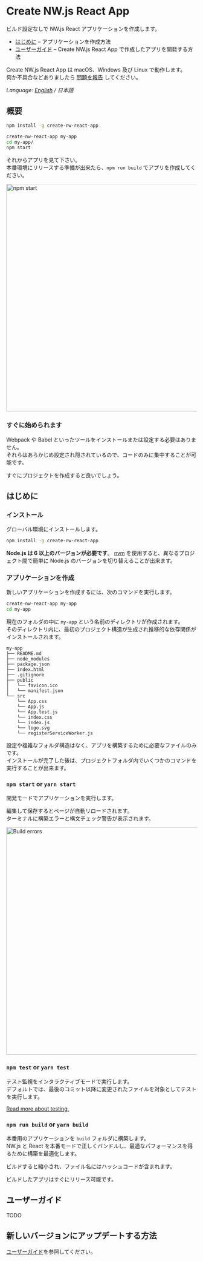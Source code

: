 # Create NW.js React App

ビルド設定なしで NW.js React アプリケーションを作成します。

* [はじめに](#はじめに) – アプリケーションを作成方法
* [ユーザーガイド](https://github.com/naviapps/create-nw-react-app/blob/master/packages/nw-react-scripts/template/README.md) – Create NW.js React App で作成したアプリを開発する方法

Create NW.js React App は macOS、Windows 及び Linux で動作します。<br>
何か不具合などありましたら [問題を報告](https://github.com/naviapps/create-nw-react-app/issues/new) してください。

*Language: [English](https://github.com/naviapps/create-nw-react-app/blob/master/README.md) / 日本語*

## 概要

```sh
npm install -g create-nw-react-app

create-nw-react-app my-app
cd my-app/
npm start
```

それからアプリを見て下さい。<br>
本番環境にリリースする準備が出来たら、`npm run build` でアプリを作成してください。

<img src='https://raw.githubusercontent.com/naviapps/create-nw-react-app/master/.github/npm_start.png' width='600' alt='npm start'>

### すぐに始められます

Webpack や Babel といったツールをインストールまたは設定する必要はありません。<br>
それらはあらかじめ設定され隠されているので、コードのみに集中することが可能です。

すぐにプロジェクトを作成すると良いでしょう。

## はじめに

### インストール

グローバル環境にインストールします。

```sh
npm install -g create-nw-react-app
```

**Node.js は 6 以上のバージョンが必要です**。 [nvm](https://github.com/creationix/nvm#installation) を使用すると、異なるプロジェクト間で簡単に Node.js のバージョンを切り替えることが出来ます。

### アプリケーションを作成

新しいアプリケーションを作成するには、次のコマンドを実行します。

```sh
create-nw-react-app my-app
cd my-app
```

現在のフォルダの中に `my-app` という名前のディレクトリが作成されます。<br>
そのディレクトリ内に、最初のプロジェクト構造が生成され推移的な依存関係がインストールされます。

```
my-app
├── README.md
├── node_modules
├── package.json
├── index.html
├── .gitignore
├── public
│   └── favicon.ico
│   └── manifest.json
└── src
    └── App.css
    └── App.js
    └── App.test.js
    └── index.css
    └── index.js
    └── logo.svg
    └── registerServiceWorker.js
```

設定や複雑なフォルダ構造はなく、アプリを構築するために必要なファイルのみです。<br>
インストールが完了した後は、プロジェクトフォルダ内でいくつかのコマンドを実行することが出来ます。

### `npm start` or `yarn start`

開発モードでアプリケーションを実行します。

編集して保存するとページが自動リロードされます。<br>
ターミナルに構築エラーと構文チェック警告が表示されます。

<img src='https://raw.githubusercontent.com/naviapps/create-nw-react-app/master/.github/build_errors.png' width='600' alt='Build errors'>

### `npm test` or `yarn test`

テスト監視をインタラクティブモードで実行します。<br>
デフォルトでは、最後のコミット以降に変更されたファイルを対象としてテストを実行します。

[Read more about testing.](https://github.com/naviapps/create-nw-react-app/blob/master/packages/nw-react-scripts/template/README.md#running-tests)

### `npm run build` or `yarn build`

本番用のアプリケーションを `build` フォルダに構築します。<br>
NW.js と React を本番モードで正しくバンドルし、最適なパフォーマンスを得るために構築を最適化します。

ビルドすると縮小され、ファイル名にはハッシュコードが含まれます。

ビルドしたアプリはすぐにリリース可能です。

## ユーザーガイド

TODO

## 新しいバージョンにアップデートする方法

[ユーザーガイド](https://github.com/naviapps/create-nw-react-app/blob/master/packages/nw-react-scripts/template/README.md#updating-to-new-releases)を参照してください。


